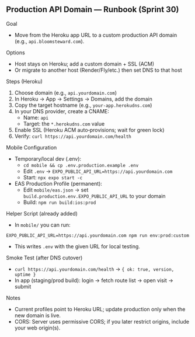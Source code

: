 ## Production API Domain — Runbook (Sprint 30)

Goal
- Move from the Heroku app URL to a custom production API domain (e.g., `api.bloomsteward.com`).

Options
- Host stays on Heroku; add a custom domain + SSL (ACM)
- Or migrate to another host (Render/Fly/etc.) then set DNS to that host

Steps (Heroku)
1) Choose domain (e.g., `api.yourdomain.com`)
2) In Heroku → App → Settings → Domains, add the domain
3) Copy the target hostname (e.g., `your-app.herokudns.com`)
4) In your DNS provider, create a CNAME:
   - Name: `api`
   - Target: the `*.herokudns.com` value
5) Enable SSL (Heroku ACM auto‑provisions; wait for green lock)
6) Verify: `curl https://api.yourdomain.com/health`

Mobile Configuration
- Temporary/local dev (.env):
  - `cd mobile && cp .env.production.example .env`
  - Edit `.env` → `EXPO_PUBLIC_API_URL=https://api.yourdomain.com`
  - Start: `npx expo start -c`
- EAS Production Profile (permanent):
  - Edit `mobile/eas.json` → set `build.production.env.EXPO_PUBLIC_API_URL` to your domain
  - Build: `npm run build:ios:prod`

Helper Script (already added)
- In `mobile/` you can run:
```
EXPO_PUBLIC_API_URL=https://api.yourdomain.com npm run env:prod:custom
```
- This writes `.env` with the given URL for local testing.

Smoke Test (after DNS cutover)
- `curl https://api.yourdomain.com/health` → `{ ok: true, version, uptime }`
- In app (staging/prod build): login → fetch route list → open visit → submit

Notes
- Current profiles point to Heroku URL; update production only when the new domain is live.
- CORS: Server uses permissive CORS; if you later restrict origins, include your web origin(s).

